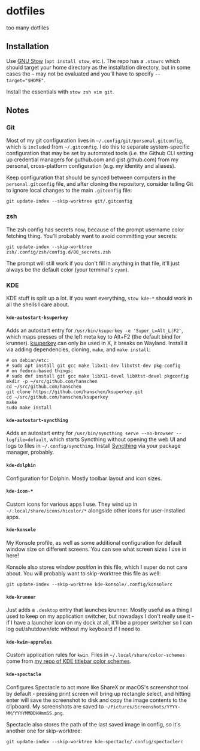 # dotfiles

too many dotfiles

## Installation

Use [GNU Stow][stow] (`apt install stow`, etc.). The repo has a `.stowrc` which
should target your home directory as the installation directory, but in some
cases the `~` may not be evaluated and you'll have to specify
`--target="$HOME"`.

Install the essentials with `stow zsh vim git`.

## Notes

### Git

Most of my git configuration lives in `~/.config/git/personal.gitconfig`, which
is `include`d from `~/.gitconfig`. I do this to separate system-specific
configuration that may be set by automated tools (i.e. the Github CLI setting up
credential managers for guthub.com and gist.github.com) from my personal,
cross-platform configuration (e.g. my identity and aliases).

Keep configuration that should be synced between computers in the
`personal.gitconfig` file, and after cloning the repository, consider telling
Git to ignore local changes to the main `.gitconfig` file:

    git update-index --skip-worktree git/.gitconfig

### zsh

The zsh config has secrets now, because of the prompt username color fetching
thing. You'll probably want to avoid committing your secrets:

    git update-index --skip-worktree zsh/.config/zsh/config.d/00_secrets.zsh

The prompt will still work if you don't fill in anything in that file, it'll
just always be the default color (your terminal's `cyan`).

### KDE

KDE stuff is split up a lot. If you want everything, `stow kde-*` should work in
all the shells I care about.

#### `kde-autostart-ksuperkey`

Adds an autostart entry for `/usr/bin/ksuperkey -e 'Super_L=Alt_L|F2'`, which
maps presses of the left meta key to Alt+F2 (the default bind for krunner).
[ksuperkey][ksuperkey] can only be used in X, it breaks on Wayland. Install it
via adding dependencies, cloning, `make`, and `make install`:

    # on debian/etc: 
    # sudo apt install git gcc make libx11-dev libxtst-dev pkg-config
    # on fedora-based things:
    # sudo dnf install git gcc make libX11-devel libXtst-devel pkgconfig
    mkdir -p ~/src/github.com/hanschen
    cd ~/src/github.com/hanschen
    git clone https://github.com/hanschen/ksuperkey.git
    cd ~/src/github.com/hanschen/ksuperkey
    make
    sudo make install

#### `kde-autostart-syncthing`

Adds an autostart entry for
`/usr/bin/syncthing serve --no-browser --logfile=default`, which starts
Syncthing without opening the web UI and logs to files in
`~/.config/syncthing`. Install [Syncthing][syncthing] via your package manager,
probably.

#### `kde-dolphin`

Configuration for Dolphin. Mostly toolbar layout and icon sizes.

#### `kde-icon-*`

Custom icons for various apps I use. They wind up in
`~/.local/share/icons/hicolor/*` alongside other icons for user-installed apps.

#### `kde-konsole`

My Konsole profile, as well as some additional configuration for default window
size on different screens. You can see what screen sizes I use in here!

Konsole also stores window *position* in this file, which I super do not care
about. You will probably want to skip-worktree this file as well:

    git update-index --skip-worktree kde-konsole/.config/konsolerc

#### `kde-krunner`

Just adds a `.desktop` entry that launches krunner. Mostly useful as a thing I
used to keep on my application switcher, but nowadays I don't really use it - if
I have a launcher icon on my dock at all, it'll be a proper switcher so I can
log out/shutdown/etc without my keyboard if I need to.

#### `kde-kwin-apprules`

Custom application rules for `kwin`. Files in `~/.local/share/color-schemes`
come from [my repo of KDE titlebar color schemes][colors].

#### `kde-spectacle`

Configures Spectacle to act more like ShareX or macOS's screenshot tool by
default - pressing print screen will bring up rectangle select, and hitting
enter will save the screenshot to disk and copy the image contents to the
clipboard. My screenshots are saved to
`~/Pictures/Screenshots/YYYY-MM/YYYYMMDDHHmmSS.png`.

Spectacle also stores the path of the last saved image in config, so it's
another one for skip-worktree:

    git update-index --skip-worktree kde-spectacle/.config/spectaclerc

[colors]: https://github.com/eritbh/kde-application-titlebar-themes
[ksuperkey]: https://github.com/hanschen/ksuperkey
[stow]: https://www.gnu.org/software/stow
[syncthing]: https://syncthing.net
